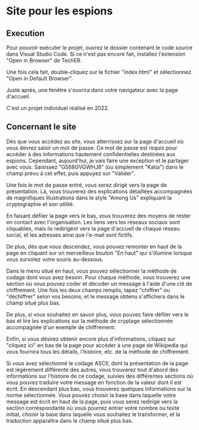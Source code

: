 # Site pour les espions

## Execution

Pour pouvoir exécuter le projet, ouvrez le dossier contenant le code source dans Visual Studio Code. Si ce n'est pas encore fait, installez l'extension "Open in Browser" de TechER.

Une fois cela fait, double-cliquez sur le fichier "index.html" et sélectionnez "Open in Default Browser".

Juste après, une fenêtre s'ouvrira dans votre navigateur avec la page d'accueil.

C'est un projet individuel réalisé en 2022.

## Concernant le site

Dès que vous accédez au site, vous atterrissez sur la page d'accueil où vous devrez saisir un mot de passe. Ce mot de passe est requis pour accéder à des informations hautement confidentielles destinées aux espions. Cependant, aujourd'hui, je vais faire une exception et le partager avec vous. Saisissez "G568GVGWHJ8" (ou simplement "Katia") dans le champ prévu à cet effet, puis appuyez sur "Valider".

Une fois le mot de passe entré, vous serez dirigé vers la page de présentation. Là, vous trouverez des explications détaillées accompagnées de magnifiques illustrations dans le style "Among Us" expliquant la cryptographie et son utilité.

En faisant défiler la page vers le bas, vous trouverez des moyens de rester en contact avec l'organisation. Les liens vers les réseaux sociaux sont cliquables, mais ils redirigent vers la page d'accueil de chaque réseau social, et les adresses ainsi que l'e-mail sont fictifs.

De plus, dès que vous descendez, vous pouvez remonter en haut de la page en cliquant sur un merveilleux bouton "En haut" qui s'illumine lorsque vous survolez votre souris au-dessous.

Dans le menu situé en haut, vous pouvez sélectionner la méthode de codage dont vous avez besoin. Pour chaque méthode, vous trouverez une section où vous pouvez coder et décoder un message à l'aide d'une clé de chiffrement. Une fois les deux champs remplis, tapez "chiffrer" ou "déchiffrer" selon vos besoins, et le message obtenu s'affichera dans le champ situé plus bas.

De plus, si vous souhaitez en savoir plus, vous pouvez faire défiler vers le bas et lire les explications sur la méthode de cryptage sélectionnée accompagnée d'un exemple de chiffrement.

Enfin, si vous désirez obtenir encore plus d'informations, cliquez sur "cliquez ici" en bas de la page pour accéder à une page de Wikipedia qui vous fournira tous les détails, l'histoire, etc. de la méthode de chiffrement.

Si vous avez sélectionné le codage ASCII, dont la présentation de la page est légèrement différente des autres, vous trouverez tout d'abord des informations sur l'histoire de ce codage, suivies des différentes sections où vous pouvez traduire votre message en fonction de la valeur dont il est écrit. En descendant plus bas, vous trouverez quelques informations sur la norme sélectionnée. Vous pouvez choisir la base dans laquelle votre message est écrit en haut de la page, puis vous serez redirigé vers la section correspondante où vous pourrez entrer votre nombre ou texte initial, choisir la base dans laquelle vous souhaitez le transformer, et la traduction apparaîtra dans le champ situé plus bas.

